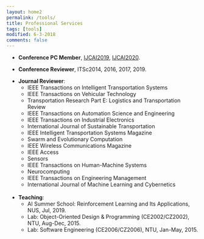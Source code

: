 ```yaml
---
layout: home2
permalink: /tools/
title: Professional Services
tags: [tools]
modified: 6-3-2018
comments: false
---
```


<ul style="margin-left:8px;">
<!-----
<li>	    
<p>
<b>Guest Editor</b>, <a href="https://www.hindawi.com/journals/mpe/" target="_blank"> Mathematical Problems in Engineering</a>, 2020.
</p>	    
</li>  
-->
	    
<li>	    
<p>
<b>Conference PC Member</b>, <a href="https://ijcai19.org/" target="_blank"> IJCAI2019</a>, <a href="https://ijcai20.org/" target="_blank"> IJCAI2020</a>.
</p>	    
</li>

<li>	    
<p>
<b>Conference Reviewer</b>, ITSc2014, 2016, 2017, 2019.
</p>	    
</li>

<li>	    
<b>Journal Reviewer</b>:
	<ul>
	<li> IEEE Transactions on Intelligent Transportation Systems
	</li>
	<li> IEEE Transactions on Vehicular Technology
	</li>
	<li> Transportation Research Part E: Logistics and Transportation Review
	</li>
	<li> IEEE Transactions on Automation Science and Engineering
	</li>
	<li> IEEE Transactions on Industrial Electronics
	</li>
	<li> International Journal of Sustainable Transportation
	</li>
	<li> IEEE Intelligent Transportation Systems Magazine
	</li>
	<li> Swarm and  Evolutionary Computation
	</li>
	<li> IEEE Wireless Communications Magazine
	</li>
	<li> IEEE Access
	</li>
	<li> Sensors
	</li>
	<li> IEEE Transactions on Human-Machine Systems
	</li>
	<li> Neurocomputing
	</li>
	<li> IEEE Transactions on Engineering Management
	</li>
	<li> International Journal of Machine Learning and Cybernetics
	</li>
	</ul>
</li>
<br>

<li>	    
<b>Teaching</b>:
	<ul>
	<li> AI Summer School: Reinforcement Learning and Its Applications, NUS, Jul, 2019.
	</li>
	<li> Lab: Object-Oriented Design & Programming (CE2002/CZ2002), NTU, Aug-Dec, 2015.
	</li>
	<li> Lab: Software Engineering (CE2006/CZ2006), NTU, Jan-May, 2015.
	</li>
	</ul>
</li>
</ul>

